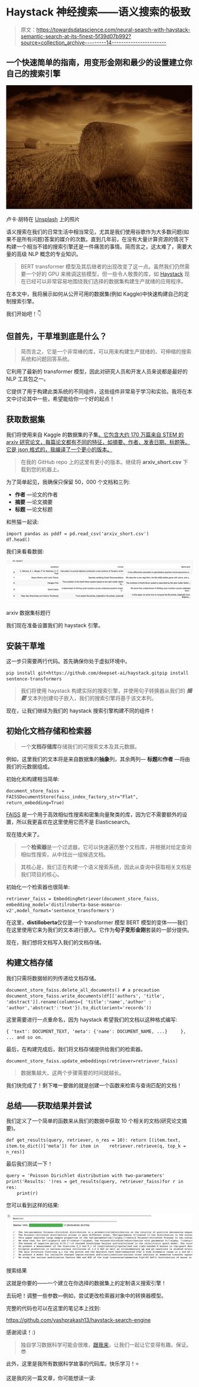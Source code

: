 # Haystack 神经搜索——语义搜索的极致

> 原文：<https://towardsdatascience.com/neural-search-with-haystack-semantic-search-at-its-finest-5f39d07b992?source=collection_archive---------14----------------------->

## 一个快速简单的指南，用变形金刚和最少的设置建立你自己的搜索引擎

![](img/667c1a63659a3d465a4e175b45c5653d.png)

卢卡·胡特在 [Unsplash](https://unsplash.com?utm_source=medium&utm_medium=referral) 上的照片

语义搜索在我们的日常生活中相当常见，尤其是我们使用谷歌作为大多数问题(如果不是所有问题)答案的媒介的次数。直到几年前，在没有大量计算资源的情况下构建一个相当不错的搜索引擎还是一件痛苦的事情。简而言之，这太难了，需要大量的高级 NLP 概念的专业知识。

> BERT transformer 模型及其后继者的出现改变了这一点。虽然我们仍然需要一个好的 GPU 来微调这些模型，但一些令人敬畏的库，如 [Haystack](https://haystack.deepset.ai/) 现在已经可以非常容易地围绕我们选择的数据集构建生产就绪的应用程序。

在本文中，我将展示如何从公开可用的数据集(例如 Kaggle)中快速构建自己的定制搜索引擎。

我们开始吧！👇

## 但首先，干草堆到底是什么？

> 简而言之，它是一个非常棒的库，可以用来构建生产就绪的、可伸缩的搜索系统和问题回答系统。

它利用了最新的 transformer 模型，因此对研究人员和开发人员来说都是最好的 NLP 工具包之一。

它提供了用于构建此类系统的不同组件，这些组件非常易于学习和实验。我将在本文中讨论其中一些，希望能给你一个好的起点！

## 获取数据集

我们将使用来自 Kaggle 的数据集的子集[。它包含大约 170 万篇来自 STEM 的 arxiv 研究论文，每篇论文都有不同的特征，如摘要、作者、发表日期、标题等。它是 json 格式的，我编译了一个更小的版本。](https://www.kaggle.com/Cornell-University/arxiv)

> 在我的 GitHub repo 上的这里有更小的版本。继续将 **arxiv_short.csv** 下载到您的机器上。

为了简单起见，我确保只保留 50，000 个文档和三列:

*   **作者** —论文的作者
*   **摘要** —论文摘要
*   **标题** —论文标题

和熊猫一起读:

```
import pandas as pddf = pd.read_csv('arxiv_short.csv')
df.head()
```

我们来看看数据:

![](img/e23aeb5be65093d93f572066f139c8da.png)

arxiv 数据集标题行

我们现在准备设置我们的 haystack 引擎。

## 安装干草堆

这一步只需要两行代码。首先确保你处于虚拟环境中。

```
pip install git+https://github.com/deepset-ai/haystack.gitpip install sentence-transformers
```

> 我们将使用 haystack 构建实际的搜索引擎，并使用句子转换器从我们的 ***摘要*** 文本列创建句子嵌入，我们的搜索引擎将基于该文本列。

现在，让我们继续为我们的 haystack 搜索引擎构建不同的组件！

## 初始化文档存储和检索器

> 一个**文档存储库**存储我们的可搜索文本及其元数据。

例如，这里我们的文本将是来自数据集的**抽象**列，其余两列— **标题**和**作者** —将由我们的元数据组成。

初始化和构建相当简单:

```
document_store_faiss = FAISSDocumentStore(faiss_index_factory_str="Flat", return_embedding=True)
```

[FAISS](https://github.com/facebookresearch/faiss) 是一个用于高效相似性搜索和密集向量聚类的库，因为它不需要额外的设置，所以我更喜欢在这里使用它而不是 Elasticsearch。

现在猎犬来了。

> 一个**检索器**是一个过滤器，它可以快速遍历整个文档库，并根据对给定查询相似性搜索，从中找出一组候选文档。

> 其核心是，我们正在构建一个语义搜索系统，因此从查询中获取相关文档是我们项目的核心。

初始化一个检索器也很简单:

```
retriever_faiss = EmbeddingRetriever(document_store_faiss, embedding_model='distilroberta-base-msmarco-v2',model_format='sentence_transformers')
```

在这里，**distilloberta**仅仅是一个 transformer 模型 BERT 模型的变体——我们在这里使用它来为我们的文本进行嵌入。它作为**句子变形金刚**套装的一部分提供。

现在，我们想将文档写入我们的文档存储。

## 构建文档存储

我们只需将数据帧的列传递给文档存储。

```
document_store_faiss.delete_all_documents() # a precaution document_store_faiss.write_documents(df[['authors', 'title', 'abstract']].rename(columns={ 'title':'name','author' : 'author','abstract':'text'}).to_dict(orient='records'))
```

这里需要进行一点重命名，因为 haystack 希望我们的文档以这种格式编写:

```
{ 'text': DOCUMENT_TEXT, 'meta': {'name': DOCUMENT_NAME, ...}     }, ... and so on.
```

最后，在构建完成后，我们将文档存储提供给我们的检索器。

```
document_store_faiss.update_embeddings(retriever=retriever_faiss)
```

> 数据集越大，这两个步骤需要的时间就越长。

我们快完成了！剩下唯一要做的就是创建一个函数来检索与查询匹配的文档！

## 总结——获取结果并尝试

我们定义了一个简单的函数来从我们的数据中获取 10 个相关的文档(研究论文摘要)。

```
def get_results(query, retriever, n_res = 10): return [(item.text, item.to_dict()['meta']) for item in    retriever.retrieve(q, top_k = n_res)]
```

最后我们测试一下！

```
query = 'Poisson Dirichlet distribution with two-parameters' print('Results: ')res = get_results(query, retriever_faiss)for r in res:
    print(r)
```

您可以看到这样的结果:

![](img/02ab532a29d67d7bdae1a7481188c7d3.png)

搜索结果

这就是你要的——一个建立在你选择的数据集上的定制语义搜索引擎！

去玩吧！调整一些参数—例如，尝试更改检索器对象中的转换器模型。

完整的代码也可以在这里的笔记本上找到:

<https://github.com/yashprakash13/haystack-search-engine>  

感谢阅读！:)

> 独自学习数据科学可能会很难，[跟我来](https://medium.com/@ipom)，让我们一起让它变得有趣。保证。😎

此外，这里是我所有数据科学故事的代码库。快乐学习！⭐️

这是我的另一篇文章，你可能想读一读:

</deploying-an-ml-model-with-fastapi-a-succinct-guide-69eceda27b21> 